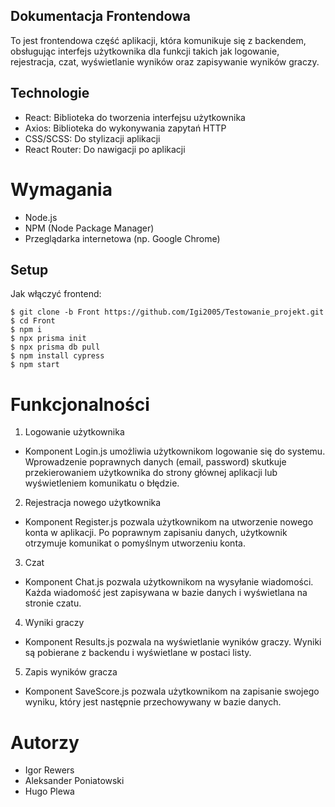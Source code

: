 ## Dokumentacja Frontendowa
To jest frontendowa część aplikacji, która komunikuje się z backendem, obsługując interfejs użytkownika dla funkcji takich jak logowanie, rejestracja, czat, wyświetlanie wyników oraz zapisywanie wyników graczy.

## Technologie
* React: Biblioteka do tworzenia interfejsu użytkownika
* Axios: Biblioteka do wykonywania zapytań HTTP
* CSS/SCSS: Do stylizacji aplikacji
* React Router: Do nawigacji po aplikacji

# Wymagania
* Node.js
* NPM (Node Package Manager)
* Przeglądarka internetowa (np. Google Chrome)

## Setup
Jak włączyć frontend:

```
$ git clone -b Front https://github.com/Igi2005/Testowanie_projekt.git
$ cd Front
$ npm i
$ npx prisma init
$ npx prisma db pull
$ npm install cypress
$ npm start
```

# Funkcjonalności
1. Logowanie użytkownika
* Komponent Login.js umożliwia użytkownikom logowanie się do systemu. Wprowadzenie poprawnych danych (email, password) skutkuje przekierowaniem użytkownika do strony głównej aplikacji lub wyświetleniem komunikatu o błędzie.

2. Rejestracja nowego użytkownika
* Komponent Register.js pozwala użytkownikom na utworzenie nowego konta w aplikacji. Po poprawnym zapisaniu danych, użytkownik otrzymuje komunikat o pomyślnym utworzeniu konta.

3. Czat
* Komponent Chat.js pozwala użytkownikom na wysyłanie wiadomości. Każda wiadomość jest zapisywana w bazie danych i wyświetlana na stronie czatu.

4. Wyniki graczy
* Komponent Results.js pozwala na wyświetlanie wyników graczy. Wyniki są pobierane z backendu i wyświetlane w postaci listy.

5. Zapis wyników gracza
* Komponent SaveScore.js pozwala użytkownikom na zapisanie swojego wyniku, który jest następnie przechowywany w bazie danych.

# Autorzy
* Igor Rewers
* Aleksander Poniatowski
* Hugo Plewa
